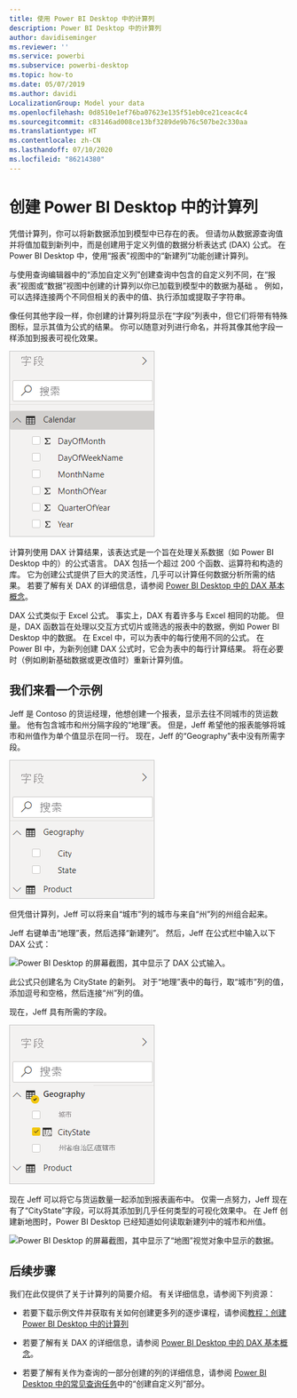 ```yaml
---
title: 使用 Power BI Desktop 中的计算列
description: Power BI Desktop 中的计算列
author: davidiseminger
ms.reviewer: ''
ms.service: powerbi
ms.subservice: powerbi-desktop
ms.topic: how-to
ms.date: 05/07/2019
ms.author: davidi
LocalizationGroup: Model your data
ms.openlocfilehash: 0d8510e1ef76ba07623e135f51eb0ce21ceac4c4
ms.sourcegitcommit: c83146ad008ce13bf3289de9b76c507be2c330aa
ms.translationtype: HT
ms.contentlocale: zh-CN
ms.lasthandoff: 07/10/2020
ms.locfileid: "86214380"
---
```

# <a name="create-calculated-columns-in-power-bi-desktop"></a>创建 Power BI Desktop 中的计算列
凭借计算列，你可以将新数据添加到模型中已存在的表。 但请勿从数据源查询值并将值加载到新列中，而是创建用于定义列值的数据分析表达式 (DAX) 公式。 在 Power BI Desktop 中，使用“报表”视图中的“新建列”功能创建计算列。

与使用查询编辑器中的“添加自定义列”创建查询中包含的自定义列不同，在“报表”视图或“数据”视图中创建的计算列以你已加载到模型中的数据为基础  。 例如，可以选择连接两个不同但相关的表中的值、执行添加或提取子字符串。

像任何其他字段一样，你创建的计算列将显示在“字段”列表中，但它们将带有特殊图标，显示其值为公式的结果。 你可以随意对列进行命名，并将其像其他字段一样添加到报表可视化效果。

![Power BI Desktop 的屏幕截图，其中显示了“字段”视图中的已计算的列。](media/desktop-calculated-columns/calccolinpbid_fields.png)
 
计算列使用 DAX 计算结果，该表达式是一个旨在处理关系数据（如 Power BI Desktop 中的）的公式语言。 DAX 包括一个超过 200 个函数、运算符和构造的库。 它为创建公式提供了巨大的灵活性，几乎可以计算任何数据分析所需的结果。 若要了解有关 DAX 的详细信息，请参阅 [Power BI Desktop 中的 DAX 基本概念](desktop-quickstart-learn-dax-basics.md)。

DAX 公式类似于 Excel 公式。 事实上，DAX 有着许多与 Excel 相同的功能。 但是，DAX 函数旨在处理以交互方式切片或筛选的报表中的数据，例如 Power BI Desktop 中的数据。 在 Excel 中，可以为表中的每行使用不同的公式。 在 Power BI 中，为新列创建 DAX 公式时，它会为表中的每行计算结果。 将在必要时（例如刷新基础数据或更改值时）重新计算列值。

## <a name="lets-look-at-an-example"></a>我们来看一个示例
Jeff 是 Contoso 的货运经理，他想创建一个报表，显示去往不同城市的货运数量。 他有包含城市和州分隔字段的“地理”表。 但是，Jeff 希望他的报表能够将城市和州值作为单个值显示在同一行。 现在，Jeff 的“Geography”表中没有所需字段。

![Power BI Desktop 的屏幕截图，其中显示了“字段”视图中的“地理”筛选器。](media/desktop-calculated-columns/calccolinpbid_cityandstatefields.png)

但凭借计算列，Jeff 可以将来自“城市”列的城市与来自“州”列的州组合起来。

Jeff 右键单击“地理”表，然后选择“新建列”。 然后，Jeff 在公式栏中输入以下 DAX 公式：

![Power BI Desktop 的屏幕截图，其中显示了 DAX 公式输入。](media/desktop-calculated-columns/calccolinpbid_formula.png)

此公式只创建名为 CityState 的新列。 对于“地理”表中的每行，取“城市”列的值，添加逗号和空格，然后连接“州”列的值。

现在，Jeff 具有所需的字段。

![Power BI Desktop 的屏幕截图，其中显示了“字段”视图的“地理”筛选器中已勾选的“CityState”。](media/desktop-calculated-columns/calccolinpbid_citystatefield.png)

现在 Jeff 可以将它与货运数量一起添加到报表画布中。 仅需一点努力，Jeff 现在有了“CityState”字段，可以将其添加到几乎任何类型的可视化效果中。 在 Jeff 创建新地图时，Power BI Desktop 已经知道如何读取新建列中的城市和州值。

![Power BI Desktop 的屏幕截图，其中显示了“地图”视觉对象中显示的数据。](media/desktop-calculated-columns/calccolinpbid_citystatemap.png)

## <a name="next-steps"></a>后续步骤
我们在此仅提供了关于计算列的简要介绍。 有关详细信息，请参阅下列资源：

* 若要下载示例文件并获取有关如何创建更多列的逐步课程，请参阅[教程：创建 Power BI Desktop 中的计算列](desktop-tutorial-create-calculated-columns.md)

* 若要了解有关 DAX 的详细信息，请参阅 [Power BI Desktop 中的 DAX 基本概念](desktop-quickstart-learn-dax-basics.md)。

* 若要了解有关作为查询的一部分创建的列的详细信息，请参阅 [Power BI Desktop 中的常见查询任务](desktop-common-query-tasks.md)中的“创建自定义列”部分。  

